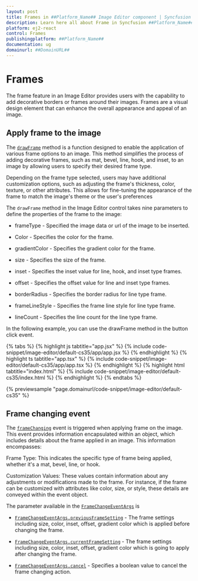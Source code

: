 ```yaml
---
layout: post
title: Frames in ##Platform_Name## Image Editor component | Syncfusion
description: Learn here all about Frame in Syncfusion ##Platform_Name## Image Editor component of Syncfusion Essential JS 2 and more.
platform: ej2-react
control: Frames
publishingplatform: ##Platform_Name##
documentation: ug
domainurl: ##DomainURL##
---
```


# Frames

The frame feature in an Image Editor provides users with the capability to add decorative borders or frames around their images. Frames are a visual design element that can enhance the overall appearance and appeal of an image.

## Apply frame to the image

The [`drawFrame`](https://ej2.syncfusion.com/react/documentation/api/image-editor/#drawframe) method is a function designed to enable the application of various frame options to an image. This method simplifies the process of adding decorative frames, such as mat, bevel, line, hook, and inset, to an image by allowing users to specify their desired frame type.

Depending on the frame type selected, users may have additional customization options, such as adjusting the frame's thickness, color, texture, or other attributes. This allows for fine-tuning the appearance of the frame to match the image's theme or the user's preferences

The `drawFrame` method in the Image Editor control takes nine parameters to define the properties of the frame to the image:

* frameType - Specified the image data or url of the image to be inserted.

* Color - Specifies the color for the frame.

* gradientColor - Specifies the gradient color for the frame.

* size - Specifies the size of the frame.

* inset - Specifies the inset value for line, hook, and inset type frames.

* offset - Specifies the offset value for line and inset type frames.

* borderRadius - Specifies the border radius for line type frame.

* frameLineStyle - Specifies the frame line style for line type frame.

* lineCount - Specifies the line count for the line type frame.

In the following example, you can use the drawFrame method in the button click event.

{% tabs %}
{% highlight js tabtitle="app.jsx" %}
{% include code-snippet/image-editor/default-cs35/app/app.jsx %}
{% endhighlight %}
{% highlight ts tabtitle="app.tsx" %}
{% include code-snippet/image-editor/default-cs35/app/app.tsx %}
{% endhighlight %}
{% highlight html tabtitle="index.html" %}
{% include code-snippet/image-editor/default-cs35/index.html %}
{% endhighlight %}
{% endtabs %}
        
{% previewsample "page.domainurl/code-snippet/image-editor/default-cs35" %}

## Frame changing event

The [`frameChanging`](https://ej2.syncfusion.com/react/documentation/api/image-editor/#framechange) event is triggered when applying frame on the image. This event provides information encapsulated within an object, which includes details about the frame applied in an image. This information encompasses:

Frame Type: This indicates the specific type of frame being applied, whether it's a mat, bevel, line, or hook.

Customization Values: These values contain information about any adjustments or modifications made to the frame. For instance, if the frame can be customized with attributes like color, size, or style, these details are conveyed within the event object.

The parameter available in the [`FrameChangeEventArgs`](https://ej2.syncfusion.com/react/documentation/api/image-editor/framechangeeventargs/) is

* [`FrameChangeEventArgs.previousFrameSetting`](https://ej2.syncfusion.com/react/documentation/api/image-editor/frameChangeEventArgs/#previousframesetting) - The frame settings including size, color, inset, offset, gradient color which is applied before changing the frame.

* [`FrameChangeEventArgs.currentFrameSetting`](https://ej2.syncfusion.com/react/documentation/api/image-editor/frameChangeEventArgs/#currentframesetting) - The frame settings including size, color, inset, offset, gradient color which is going to apply after changing the frame.

* [`FrameChangeEventArgs.cancel`](https://ej2.syncfusion.com/react/documentation/api/image-editor/frameChangeEventArgs/#cancel) - Specifies a boolean value to cancel the frame changing action.